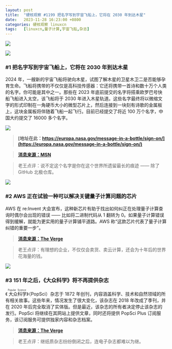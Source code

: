 ```yaml
---
layout: post
title:	"硬核观察 #1199 把名字写到宇宙飞船上，它将在 2030 年到达木星"
date:	2023-11-28 16:23:00 +0800 
categories:	硬核观察 linuxcn 
tags:	[linuxcn,量子计算,宇宙飞船,杂志]
---
```



![](/Asserts/Images//attachment/album/202311/28/162211mny4srn5wo5arwuz.jpg)


![](/Asserts/Images//attachment/album/202311/28/162227pbhhh6xijpbpbiod.png)


### #1 把名字写到宇宙飞船上，它将在 2030 年到达木星


2024 年，一艘新的宇宙飞船将驶向木星，试图了解木星的卫星木卫二是否能够孕育生命。飞船将携带的不仅仅是高科技传感器：它还将携带一首诗和数十万个人类的名字。你可能是其中之一。那些在 2023 年底前提交的名字将搭乘欧罗巴号快船飞船进入太空，该飞船将于 2030 年进入木星轨道。这些名字最终将以微缩文字的形式印制在一角硬币大小的微型芯片上，然后连接到一块刻有诗歌的金属板上，这块金属板将伴随着飞船一起飞行。目前已经提交了将近 100 万个名字，中国大约提交了 16000 多个名字。


![](/Asserts/Images//attachment/album/202311/28/162742wee3yn52haa0a55j.jpg)



> 
> **[地址在此：https://europa.nasa.gov/message-in-a-bottle/sign-on/](https://europa.nasa.gov/message-in-a-bottle/sign-on/)**
> 
> 
> 



> 
> **[消息来源：MSN](https://www.msn.com/en-us/news/technology/send-your-name-to-space-via-nasa-s-message-in-a-bottle/ar-AA1kb0GI)**
> 
> 
> 



> 
> 老王点评：说不定这个名字是你在这个世界所遗留最长的痕迹 —— 除了 GitHub 北极仓库。
> 
> 
> 


![](/Asserts/Images//attachment/album/202311/28/162239gevvcaaeili2ies8.png)


### #2 AWS 正在试验一种可以解决关键量子计算问题的芯片


AWS 在 re:Invent 大会宣布，这种新芯片有助于找出如何纠正在处理量子计算查询时偶尔会出现的错误 —— 比如将二进制代码从 1 翻转为 0。如果量子计算错误得到缓解，就能为更实用的量子计算铺平道路。AWS 称“这款芯片代表了量子计算纠错的重要一步”。



> 
> **[消息来源：The Verge](https://www.theverge.com/2023/11/27/23979055/aws-is-experimenting-with-a-chip-that-can-solve-key-quantum-computing-problems)**
> 
> 
> 



> 
> 老王点评：有理想的企业，不仅仅会卖货、卖云计算，还会为十年后的世界花海量的钱。
> 
> 
> 


![](/Asserts/Images//attachment/album/202311/28/162301v55b4pi585qq8ob9.png)


### #3 151 年之后，《大众科学》将不再提供杂志


《<ruby> 大众科学 <rt>  Popular Science </rt></ruby>》（PopSci）杂志于 1872 年创刊，内容涵盖科学、技术和自然领域的所有相关故事。这些年来，情况发生了很大变化，该杂志在 2018 年改成了季刊，并在 2020 年后完全取消了实体版。但是最近，该杂志的所有者决定停止该杂志的发行。PopSci 将继续在其网站上提供文章，同时还将提供 PopSci Plus 订阅服务，该订阅服务可提供独家内容和杂志档案。



> 
> **[消息来源：The Verge](https://www.theverge.com/2023/11/27/23978042/popular-science-digital-magazine-discontinued)**
> 
> 
> 



> 
> 老王点评：继纸质杂志纷纷倒闭之后，连电子杂志都难以为继。
> 
> 
>
